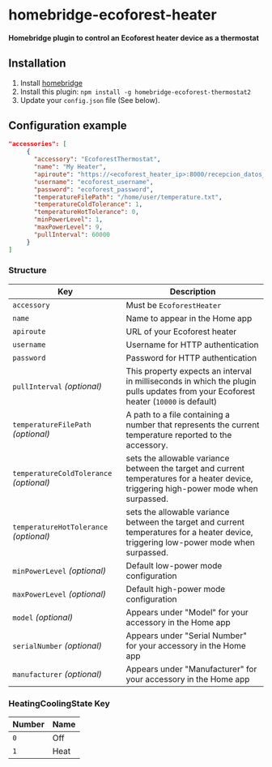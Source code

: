 # homebridge-ecoforest-heater

#### Homebridge plugin to control an Ecoforest heater device as a thermostat

## Installation

1. Install [homebridge](https://github.com/homebridge/homebridge#installation-details)
2. Install this plugin: `npm install -g homebridge-ecoforest-thermostat2`
3. Update your `config.json` file (See below).

## Configuration example

```json
"accessories": [
     {
       "accessory": "EcoforestThermostat",
       "name": "My Heater",
       "apiroute": "https://<ecoforest_heater_ip>:8000/recepcion_datos_4.cgi",
       "username": "ecoforest_username",
       "password": "ecoforest_password",
       "temperatureFilePath": "/home/user/temperature.txt",
       "temperatureColdTolerance": 1,
       "temperatureHotTolerance": 0,
       "minPowerLevel": 1,
       "maxPowerLevel": 9,
       "pullInterval": 60000
     }
]
```

### Structure

| Key | Description |
| --- | --- |
| `accessory` | Must be `EcoforestHeater` |
| `name` | Name to appear in the Home app |
| `apiroute` | URL of your Ecoforest heater |
| `username` | Username for HTTP authentication |
| `password` | Password for HTTP authentication |
| `pullInterval` _(optional)_ | This property expects an interval in milliseconds in which the plugin pulls updates from your Ecoforest heater (`10000` is default)  
| `temperatureFilePath` _(optional)_ | A path to a file containing a number that represents the current temperature reported to the accessory. |
| `temperatureColdTolerance` _(optional)_ | sets the allowable variance between the target and current temperatures for a heater device, triggering high-power mode when surpassed. |
| `temperatureHotTolerance` _(optional)_ | sets the allowable variance between the target and current temperatures for a heater device, triggering low-power mode when surpassed. |
| `minPowerLevel` _(optional)_ | Default low-power mode configuration  |
| `maxPowerLevel` _(optional)_ | Default high-power mode configuration  |
| `model` _(optional)_ | Appears under "Model" for your accessory in the Home app |
| `serialNumber` _(optional)_ | Appears under "Serial Number" for your accessory in the Home app |
| `manufacturer` _(optional)_ | Appears under "Manufacturer" for your accessory in the Home app |


### HeatingCoolingState Key

| Number | Name |
| --- | --- |
| `0` | Off |
| `1` | Heat |